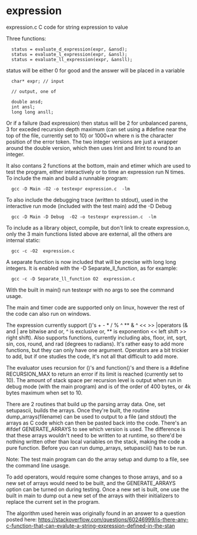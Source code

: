 # expression
expression.c C code for string expression to value

Three functions:

      status = evaluate_d_expression(expr, &ansd);
      status = evaluate_l_expression(expr, &ansl);
      status = evaluate_ll_expression(expr, &ansll);

status will be either 0 for good and the answer will be placed in a variable

      char* expr; // input

      // output, one of 

      double ansd;
      int ansl;
      long long ansll;

Or if a failure (bad expression) then status will be 2 for unbalanced parens, 3 for exceded recursion depth maximum (can set using a #define near the top of the file, currently set to 10) or 1000+n where n is the character position of the error token. The two integer versions are just a wrapper around the double version, which then uses lrint and llrint to round to an integer. 

It also contans 2 functions at the bottom, main and etimer which are used to test the program, either interactively or to time an expression run N times. To include the main and build a runnable program:

      gcc -D Main -O2 -o testexpr expression.c  -lm

To also include the debugging trace (written to stdout), used in the interactive run mode (included with the test main) add the -D Debug

      gcc -D Main -D Debug  -O2 -o testexpr expression.c  -lm

To include as a library object, compile, but don't link to create expression.o, only the 3 main functions listed above are external, all the others are internal static:

      gcc -c -O2  expression.c 

A separate function is now included that will be precise with long long integers. It is enabled with the -D Separate_ll_function, as for example:
      
      gcc -c -D Separate_ll_function O2  expression.c 
      
With the built in main() run testexpr with no args to see the command usage.

The main and timer code are supported only on linux, however the rest of the code can also run on windows. 

The expression currently support ()'s + - * / % ^ ** & ^ << >> |operators (& and | are bitwise and or, ^ is exclusive or, ** is exponention << left shift >> right shift). Also supports functions, currently including abs, floor, int, sqrt, sin, cos, round, and rad (degrees to radians). It's rather easy to add more functions, but they can only have one argument. Operators are a bit trickier to add, but if one studies the code, it's not all that difficult to add more.

The evaluator uses recursion for ()'s and function()'s and there is a #define RECURSION_MAX to return an error if its limit is reached (currently set to 10). The amount of stack space per recursion level is output when run in debug mode (with the main program) and is of the order of 400 bytes, or 4k bytes maximum when set to 10.

There are 2 routines that build up the parsing array data. One, set setupascii, builds the arrays. Once they're built, the routine dump_arrays(filename) can be used to output to a file (and stdout) the arrays as C code which can then be pasted back into the code. There's an #ifdef GENERATE_ARRAYS to see which version is used. The difference is that these arrays wouldn't need to be written to at runtime, so there'd be nothing written other than local variables on the stack, making the code a pure function. Before you can run dump_arrays, setupascii() has to be run.

Note: The test main program can do the array setup and dump to a file, see the command line usasge.

To add operators, would require some changes to those arrays, and so a new set of arrays would need to be built, and the GENERATE_ARRAYS option can be turned on during testing. Once a new set is built, one use the built in main to dump out a new set of the arrays with their initializers to replace the current set in the program.  

The algorithm used herein was originally found in an answer to a question posted here: https://stackoverflow.com/questions/60246999/is-there-any-c-function-that-can-evalute-a-string-expression-defined-in-the-stan

